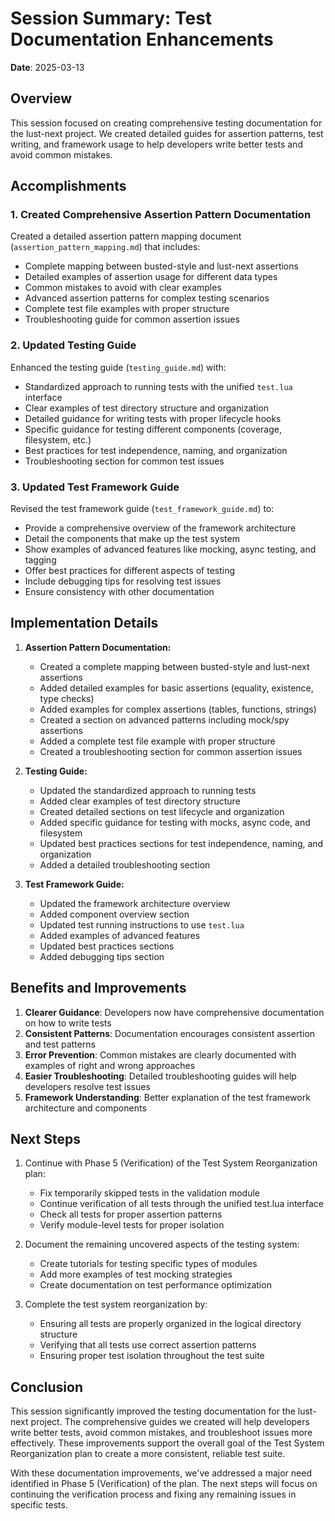 # Session Summary: Test Documentation Enhancements

**Date**: 2025-03-13

## Overview

This session focused on creating comprehensive testing documentation for the lust-next project. We created detailed guides for assertion patterns, test writing, and framework usage to help developers write better tests and avoid common mistakes.

## Accomplishments

### 1. Created Comprehensive Assertion Pattern Documentation

Created a detailed assertion pattern mapping document (`assertion_pattern_mapping.md`) that includes:

- Complete mapping between busted-style and lust-next assertions
- Detailed examples of assertion usage for different data types
- Common mistakes to avoid with clear examples
- Advanced assertion patterns for complex testing scenarios
- Complete test file examples with proper structure
- Troubleshooting guide for common assertion issues

### 2. Updated Testing Guide

Enhanced the testing guide (`testing_guide.md`) with:

- Standardized approach to running tests with the unified `test.lua` interface
- Clear examples of test directory structure and organization
- Detailed guidance for writing tests with proper lifecycle hooks
- Specific guidance for testing different components (coverage, filesystem, etc.)
- Best practices for test independence, naming, and organization
- Troubleshooting section for common test issues

### 3. Updated Test Framework Guide

Revised the test framework guide (`test_framework_guide.md`) to:

- Provide a comprehensive overview of the framework architecture
- Detail the components that make up the test system
- Show examples of advanced features like mocking, async testing, and tagging
- Offer best practices for different aspects of testing
- Include debugging tips for resolving test issues
- Ensure consistency with other documentation

## Implementation Details

1. **Assertion Pattern Documentation:**
   - Created a complete mapping between busted-style and lust-next assertions
   - Added detailed examples for basic assertions (equality, existence, type checks)
   - Added examples for complex assertions (tables, functions, strings)
   - Created a section on advanced patterns including mock/spy assertions
   - Added a complete test file example with proper structure
   - Created a troubleshooting section for common assertion issues

2. **Testing Guide:**
   - Updated the standardized approach to running tests
   - Added clear examples of test directory structure
   - Created detailed sections on test lifecycle and organization
   - Added specific guidance for testing with mocks, async code, and filesystem
   - Updated best practices sections for test independence, naming, and organization
   - Added a detailed troubleshooting section

3. **Test Framework Guide:**
   - Updated the framework architecture overview
   - Added component overview section
   - Updated test running instructions to use `test.lua`
   - Added examples of advanced features
   - Updated best practices sections
   - Added debugging tips section

## Benefits and Improvements

1. **Clearer Guidance**: Developers now have comprehensive documentation on how to write tests
2. **Consistent Patterns**: Documentation encourages consistent assertion and test patterns
3. **Error Prevention**: Common mistakes are clearly documented with examples of right and wrong approaches
4. **Easier Troubleshooting**: Detailed troubleshooting guides will help developers resolve test issues
5. **Framework Understanding**: Better explanation of the test framework architecture and components

## Next Steps

1. Continue with Phase 5 (Verification) of the Test System Reorganization plan:
   - Fix temporarily skipped tests in the validation module
   - Continue verification of all tests through the unified test.lua interface
   - Check all tests for proper assertion patterns
   - Verify module-level tests for proper isolation

2. Document the remaining uncovered aspects of the testing system:
   - Create tutorials for testing specific types of modules
   - Add more examples of test mocking strategies
   - Create documentation on test performance optimization

3. Complete the test system reorganization by:
   - Ensuring all tests are properly organized in the logical directory structure
   - Verifying that all tests use correct assertion patterns
   - Ensuring proper test isolation throughout the test suite

## Conclusion

This session significantly improved the testing documentation for the lust-next project. The comprehensive guides we created will help developers write better tests, avoid common mistakes, and troubleshoot issues more effectively. These improvements support the overall goal of the Test System Reorganization plan to create a more consistent, reliable test suite.

With these documentation improvements, we've addressed a major need identified in Phase 5 (Verification) of the plan. The next steps will focus on continuing the verification process and fixing any remaining issues in specific tests.